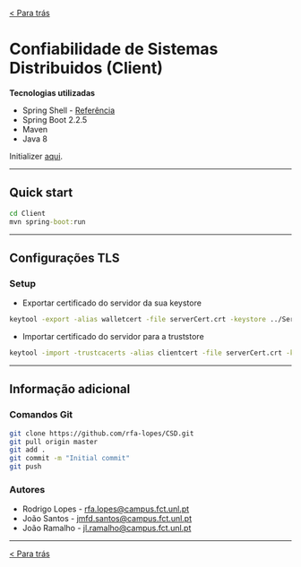 [< Para trás](../README.md)
# Confiabilidade de Sistemas Distribuidos (Client)

**Tecnologias utilizadas**

* Spring Shell - [Referência](https://projects.spring.io/spring-shell/)
* Spring Boot 2.2.5
* Maven
* Java 8

Initializer [aqui](https://start.spring.io/).

---

## Quick start

```cmd
cd Client
mvn spring-boot:run
```

---

## Configurações TLS
### Setup
* Exportar certificado do servidor da sua keystore
```bash
keytool -export -alias walletcert -file serverCert.crt -keystore ../Server/TLS/walletCert.jks -storepass wallet
```
* Importar certificado do servidor para a truststore
```bash
keytool -import -trustcacerts -alias clientcert -file serverCert.crt -keystore client.jks
```

---

## Informação adicional

### Comandos Git
```bash
git clone https://github.com/rfa-lopes/CSD.git
git pull origin master
git add .
git commit -m "Initial commit"
git push
```


### Autores
* Rodrigo Lopes - rfa.lopes@campus.fct.unl.pt
* João Santos - jmfd.santos@campus.fct.unl.pt
* João Ramalho - jl.ramalho@campus.fct.unl.pt

---

[< Para trás](../README.md)
